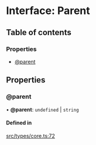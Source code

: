 # Interface: Parent

## Table of contents

### Properties

- [@parent](../wiki/Parent#@parent)

## Properties

### @parent

• **@parent**: `undefined` \| `string`

#### Defined in

[src/types/core.ts:72](https://github.com/decisively-io/interview-sdk/blob/7ff582e2e1b882fdedb5de2863fed60488554378/src/types/core.ts#L72)
